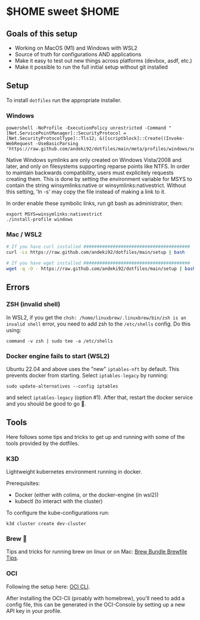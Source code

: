 # $HOME sweet $HOME

## Goals of this setup

- Working on MacOS (M1) and Windows with WSL2
- Source of truth for configurations AND applications
- Make it easy to test out new things across platforms (devbox, asdf, etc.)
- Make it possible to run the full initial setup without git installed

## Setup

To install `dotfiles` run the appropriate installer.

### Windows

```pwsh
powershell -NoProfile -ExecutionPolicy unrestricted -Command "[Net.ServicePointManager]::SecurityProtocol = [Net.SecurityProtocolType]::Tls12; &([scriptblock]::Create((Invoke-WebRequest -UseBasicParsing 'https://raw.github.com/andeki92/dotfiles/main/meta/profiles/windows/setup.ps1')))"
```

Native Windows symlinks are only created on Windows Vista/2008 and later, and only on filesystems supporting reparse points like NTFS. In order to maintain backwards compatibility, users must explicitely requests creating them. This is done by setting the environment variable for MSYS to contain the string winsymlinks:native or winsymlinks:nativestrict. Without this setting, 'ln -s' may copy the file instead of making a link to it.

In order enable these symbolic links, run git bash as administrator, then:

```
export MSYS=winsymlinks:nativestrict
./install-profile windows
```

### Mac / WSL2

```zsh
# If you have curl installed ########################################
curl -Ls https://raw.github.com/andeki92/dotfiles/main/setup | bash

# If you have wget installed ########################################
wget -q -O - https://raw.github.com/andeki92/dotfiles/main/setup | bash
```

## Errors

### ZSH (invalid shell)

In WSL2, if you get the `chsh: /home/linuxbrew/.linuxbrew/bin/zsh is an invalid shell` error, you need to add zsh to the `/etc/shells` config. Do this using:

```
command -v zsh | sudo tee -a /etc/shells
```

### Docker engine fails to start (WSL2)

Ubuntu 22.04 and above uses the "new" `iptables-nft` by default. This prevents docker from starting. Select `iptables-legacy` by running:

```
sudo update-alternatives --config iptables
```

and select `iptables-legacy` (option #1). After that, restart the docker service and you should be good to go 🤞.

## Tools

Here follows some tips and tricks to get up and running with some of the tools provided by the dotfiles.

### K3D

Lightweight kubernetes environment running in docker.

Prerequisites:

- Docker (either with colima, or the docker-engine (in wsl2))
- kubectl (to interact with the cluster)

To configure the kube-configurations run:

```
k3d cluster create dev-cluster
```

### Brew 🍻

Tips and tricks for running brew on linux or on Mac: [Brew Bundle Brewfile Tips](https://gist.github.com/ChristopherA/a579274536aab36ea9966f301ff14f3f).

### OCI

Following the setup here: [OCI CLI](https://docs.oracle.com/en-us/iaas/Content/API/SDKDocs/cliinstall.htm#InstallingCLI__linux_and_unix).

After installing the OCI-Cli (proably with homebrew), you'll need to add a config file, this can be generated in the OCI-Console by setting up a new API key in your profile.
